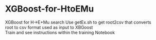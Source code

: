 # XGBoost-for-HtoEMu
XGBoost for H->E+Mu search
Use getEx.sh to get root2csv that converts root to csv format used as input to XBGoost\
Train and see instructions within the training Notebook
